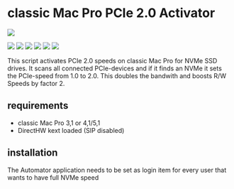 # classic Mac Pro PCIe 2.0 Activator

![](https://github.com/Prophet96ix/cMacPro_pcie2_activator/blob/master/macpro.png?raw=true)

![](https://img.shields.io/github/stars/pandao/editor.md.svg) ![](https://img.shields.io/github/forks/pandao/editor.md.svg) ![](https://img.shields.io/github/tag/pandao/editor.md.svg) ![](https://img.shields.io/github/release/pandao/editor.md.svg) ![](https://img.shields.io/github/issues/pandao/editor.md.svg) ![](https://img.shields.io/bower/v/editor.md.svg)

This script activates PCIe 2.0 speeds on classic Mac Pro for NVMe SSD drives.
It scans all connected PCIe-devices and if it finds an NVMe it sets the PCIe-speed from 1.0 to 2.0.
This doubles the bandwith and boosts R/W Speeds by factor 2.

## requirements
- classic Mac Pro 3,1 or 4,1/5,1
- DirectHW kext loaded (SIP disabled)

## installation
The Automator application needs to be set as login item for every user that wants to have full NVMe speed
